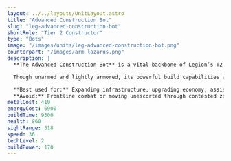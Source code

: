 ```yaml
---
layout: ../../layouts/UnitLayout.astro
title: "Advanced Construction Bot"
slug: "leg-advanced-construction-bot"
shortRole: "Tier 2 Constructor"
type: "Bots"
image: "/images/units/leg-advanced-construction-bot.png"
counterpart: "/images/arm-lazarus.png"
description: |
  **The Advanced Construction Bot** is a vital backbone of Legion’s T2 infrastructure. Equipped with enhanced build systems and increased mobility, it enables rapid expansion, advanced economy setups, and frontline fortification.

  Though unarmed and lightly armored, its powerful build capabilities allow it to construct tech 2 factories, advanced resource structures, and high-end defenses. Best used behind the frontlines or under escort.

  **Best used for:** Expanding infrastructure, upgrading economy, assisting high-tech builds  
  **Avoid:** Frontline combat or moving unescorted through contested zones
metalCost: 410
energyCost: 6900
buildTime: 9300
health: 860
sightRange: 318
speed: 36
techLevel: 2
buildPower: 170
---
```

